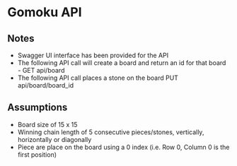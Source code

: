 # Gomoku API

## Notes

- Swagger UI interface has been provided for the API
- The following API call will create a board and return an id for that board - GET api/board
- The following API call places a stone on the board PUT api/board/board_id

## Assumptions

- Board size of 15 x 15
- Winning chain length of 5 consecutive pieces/stones, vertically, horizontally or diagonally
- Piece are place on the board using a 0 index (i.e. Row 0, Column 0 is the first position)
